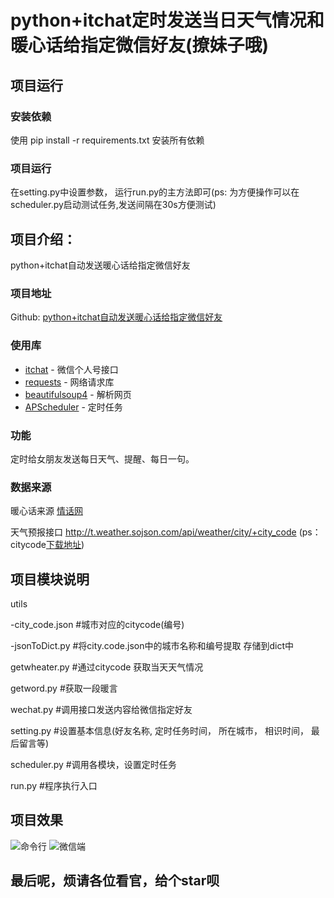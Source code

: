# python+itchat定时发送当日天气情况和暖心话给指定微信好友(撩妹子哦)

## 项目运行

### 安装依赖

使用 pip install -r requirements.txt 安装所有依赖

### 项目运行
在setting.py中设置参数， 运行run.py的主方法即可(ps: 为方便操作可以在scheduler.py启动测试任务,发送间隔在30s方便测试)

## 项目介绍：
python+itchat自动发送暖心话给指定微信好友

### 项目地址
Github: [python+itchat自动发送暖心话给指定微信好友](python+itchat自动发送暖心话给指定微信好友) 

### 使用库
- [itchat](https://github.com/littlecodersh/ItChat) - 微信个人号接口
- [requests](http://docs.python-requests.org/en/master/) - 网络请求库
- [beautifulsoup4](https://www.crummy.com/software/BeautifulSoup/bs4/doc/index.zh.html#) - 解析网页
- [APScheduler](https://apscheduler.readthedocs.io/en/latest/) - 定时任务

### 功能
定时给女朋友发送每日天气、提醒、每日一句。

### 数据来源
暖心话来源  [情话网](http://www.ainicr.cn/qh/t83.html)

天气预报接口  http://t.weather.sojson.com/api/weather/city/+city_code (ps：citycode[下载地址](https://github.com/changjiale/SendWordWechat/blob/master/utils/city_code.json))


## 项目模块说明
utils

  -city_code.json #城市对应的citycode(编号)
  
  -jsonToDict.py  #将city.code.json中的城市名称和编号提取 存储到dict中
  
getwheater.py     #通过citycode 获取当天天气情况

getword.py        #获取一段暖言

wechat.py         #调用接口发送内容给微信指定好友

setting.py        #设置基本信息(好友名称, 定时任务时间， 所在城市， 相识时间， 最后留言等)

scheduler.py      #调用各模块，设置定时任务

run.py            #程序执行入口

## 项目效果
![命令行](https://github.com/changjiale/SendWordWechat/blob/master/demo.png)
![微信端](https://github.com/changjiale/SendWordWechat/blob/master/wechat.png)
## 最后呢，烦请各位看官，给个star呗

